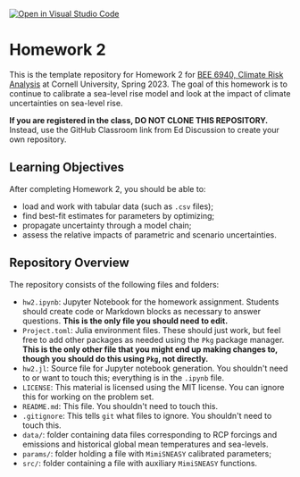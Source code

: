 [![Open in Visual Studio Code](https://classroom.github.com/assets/open-in-vscode-c66648af7eb3fe8bc4f294546bfd86ef473780cde1dea487d3c4ff354943c9ae.svg)](https://classroom.github.com/online_ide?assignment_repo_id=10055098&assignment_repo_type=AssignmentRepo)
# Homework 2

This is the template repository for Homework 2 for [BEE 6940, Climate Risk Analysis](https://viveks.me/climate-risk-analysis) at Cornell University, Spring 2023. The goal of this homework is to continue to calibrate a sea-level rise model and look at the impact of climate uncertainties on sea-level rise.

**If you are registered in the class, DO NOT CLONE THIS REPOSITORY.** Instead, use the GitHub Classroom link from Ed Discussion to create your own repository.

## Learning Objectives

After completing Homework 2, you should be able to:
  * load and work with tabular data (such as `.csv` files);
  * find best-fit estimates for parameters by optimizing;
  * propagate uncertainty through a model chain;
  * assess the relative impacts of parametric and scenario uncertainties.

## Repository Overview

The repository consists of the following files and folders:
- `hw2.ipynb`: Jupyter Notebook for the homework assignment. Students should create code or Markdown blocks as necessary to answer questions. **This is the only file you should need to edit.**
- `Project.toml`: Julia environment files. These should just work, but feel free to add other packages as needed using the `Pkg` package manager. **This is the only other file that you might end up making changes to, though you should do this using `Pkg`, not directly.**
- `hw2.jl`: Source file for Jupyter notebook generation. You shouldn't need to or want to touch this; everything is in the `.ipynb` file.
- `LICENSE`: This material is licensed using the MIT license. You can ignore this for working on the problem set.
- `README.md`: This file. You shouldn't need to touch this.
- `.gitignore`: This tells `git` what files to ignore. You shouldn't need to touch this.
- `data/`: folder containing data files corresponding to RCP forcings and emissions and historical global mean temperatures and sea-levels.
- `params/`: folder holding a file with `MimiSNEASY` calibrated parameters;
- `src/`: folder containing a file with auxiliary `MimiSNEASY` functions.